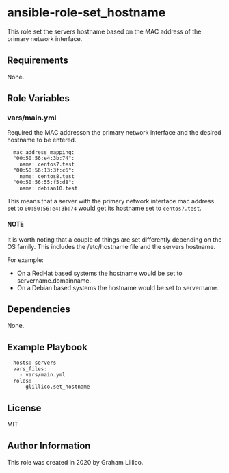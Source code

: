 # ansible-role-set_hostname

This role set the servers hostname based on the MAC address of the primary network interface.

## Requirements

None.

## Role Variables

### vars/main.yml

Required the MAC addresson the primary network interface and the desired hostname to be entered.

```
  mac_address_mapping:
  "00:50:56:e4:3b:74":
    name: centos7.test
  "00:50:56:13:3f:c6":
    name: centos8.test
  "00:50:56:55:f5:d8":
    name: debian10.test
```

This means that a server with the primary network interface mac address set to `00:50:56:e4:3b:74` would get its hostname set to `centos7.test`.

#### NOTE

It is worth noting that a couple of things are set differently depending on the
OS family.  This includes the /etc/hostname file and the servers hostname.

For example:
- On a RedHat based systems the hostname would be set to servername.domainname.
- On a Debian based systems the hostname would be set to servername.

## Dependencies

None.

## Example Playbook

    - hosts: servers
      vars_files:
        - vars/main.yml
      roles:
        - glillico.set_hostname

## License

MIT

## Author Information

This role was created in 2020 by Graham Lillico.
